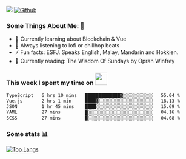 ![](https://visitor-badge.laobi.icu/badge?page_id=seanho96.seanho96)
[![Github](https://img.shields.io/github/followers/seanho96?label=Follow&style=social)](https://github.com/seanho96)

### Some Things About Me: 👋
- 🌱 Currently learning about Blockchain & Vue
- :musical_note: Always listening to lofi or chillhop beats
- :zap: Fun facts: ESFJ. Speaks English, Malay, Mandarin and Hokkien.
- :book: Currently reading: The Wisdom Of Sundays by Oprah Winfrey

### This week I spent my time on <img src="https://media.giphy.com/media/SvQzkTQb3ZwKcj1QTO/giphy.gif" width="32">

<!--START_SECTION:waka-->

```txt
TypeScript   6 hrs 10 mins   █████████████▓░░░░░░░░░░░   55.04 %
Vue.js       2 hrs 1 min     ████▓░░░░░░░░░░░░░░░░░░░░   18.13 %
JSON         1 hr 45 mins    ████░░░░░░░░░░░░░░░░░░░░░   15.69 %
YAML         27 mins         █░░░░░░░░░░░░░░░░░░░░░░░░   04.16 %
SCSS         27 mins         █░░░░░░░░░░░░░░░░░░░░░░░░   04.08 %
```

<!--END_SECTION:waka-->

### Some stats 📊

[![Top Langs](https://github-readme-stats.vercel.app/api/top-langs/?username=seanho96&layout=compact&theme=graywhite)](https://github.com/anuraghazra/github-readme-stats)
<br/>
<!-- ![GitHub stats](https://github-readme-stats.vercel.app/api?username=seanho96&show_icons=true&theme=graywhite)-->

